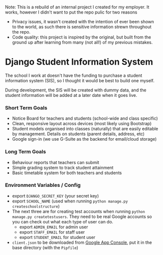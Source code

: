 Note: This is a rebuild of an internal project I created for my employer. It works, however I didn't want to put the repo pulic for two reasons
* Privacy issues, it wasn't created with the intention of ever been shown to the world, as such there is sensitive information strewn throughout the repo.
* Code quality: this project is inspired by the original, but built from the ground up after learning from many (not all!) of my previous mistakes.

# Django Student Information System

The school I work at doesn't have the funding to purchase a student information system (SIS), so I thought it would be best to build one myself.

During development, the SIS will be created with dummy data, and the student information will be added at a later date when it goes live.

### Short Term Goals

* Notice Board for teachers and students (school-wide and class specific)
* Clean, responsive layout across devices (most likely using Bootstrap)
* Student models organised into classes (naturally) that are easily editable by management.
 Details on students (parent details, address, etc)
* Google sign-in (we use G-Suite as the backend for email/cloud storage)

### Long Term Goals

* Behaviour reports that teachers can submit
* Simple grading system to track student attainment
* Basic timetable system for both teachers and students

### Environment Variables / Config
* export `DJANGO_SECRET_KEY` (your secret key)
* export `SCHOOL_NAME` (used when running `python manage.py createschoolstructure`)
* The next three are for creating test accounts when running `python manage.py createtestusers`. They need to be real Google accounts so you can check out what each type of user can do.
    * export `ADMIN_EMAIL` for admin user
    * export `STAFF_EMAIL` for staff user
    * export `STUDENT_EMAIL` for student user
* `client.json` to be downloaded from [Google App Console](https://console.cloud.google.com/), put it in the base directory (with the `Pipfile`)